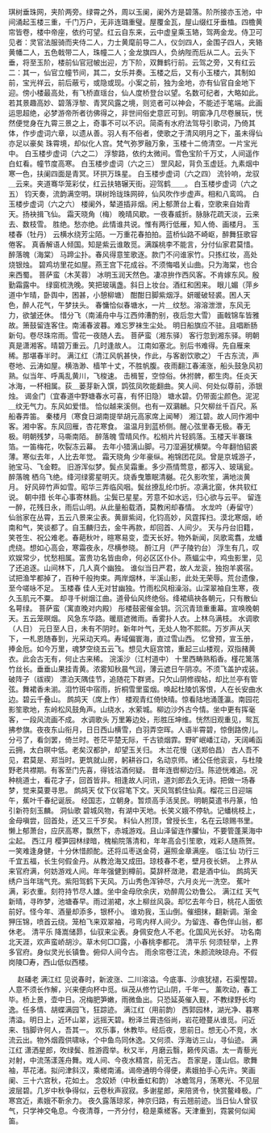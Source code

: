<!-- { "loadSidebar": true } -->
琪树垂珠网，夹阶两旁。绿霄之外，周以玉阑，阑外方是碧落。阶所接亦玉池，中间涌起玉楼三重，千门万户，无非连璐重璧。屋覆金瓦，屋山缀红牙垂榼。四檐黄帘皆卷，楼中帝座，依约可望。红云自东来，云中虚皇乘玉辂，驾两金龙。侍卫可见者：灵官法服骑而夹侍二人，力士黄麾前导二人，仪剑四人，金围子四人，夹辂黄幡二人，五色戟带二人，珠幢二人；金龙旗四人，负纳陛而后从二人。云头下垂，将至玉阶，楼前仙官冠帔出迎，方下阶，双舞鹤行前。云驾之旁，又有红云二：其一，仙官立幢节间，其二，女乐并奏。玉楼之后，又有小玉楼六，其制如前，宝光祥云，前后蔽亏，或隐或现。小案之前，独为金地，亦有仙官自金地下迎。傍小楼最高处，有飞桥直瑶台，仙人度桥登台以望。名数可纪者，大略如此。若其景趣高妙、碧落浮黎、青冥风露之境，则览者可以神会，不能述于笔端。此画运思超绝，必梦游帝所者彷佛得之，非世间俗史意匠可到。明窗净几尽卷展玩，恍然便觉身在九霄三景之上，奇事不可以不识。简斋有水府法驾导引歌词，乃倚其体，作步虚词六章，以遗从善。羽人有不俗者，使歌之于清风明月之下，虽未得仙亦足以豪矣 
珠霄境，却似化人宫。梵气弥罗融万象，玉楼十二倚清空。一片宝光中。 
白玉楼步虚词（六之二）
浮黎路，依约太微间。雪色宝阶千万丈，人间遥作白虹看。幢节度高寒。 
白玉楼步虚词（六之三）
罡风起，背负玉虚廷。九素烟中寒一色，扶阑四面是青冥。环拱万珠星。 
白玉楼步虚词（六之四）
流铃响，龙驭＿云来。夹道骞华笼彩仗，红云扶辂辗天街。迎驾鹤＿＿。 
白玉楼步虚词（六之五）
钧天奏，流韵满空明。琪树玲珑珠网碎，仙风吹作步虚声。相和八鸾鸣。 
白玉楼步虚词（六之六）
楼阑外，辇道插非烟。闲上郁萧台上看，空歌来自始青天。扬袂揖飞仙。 
霜天晓角（梅）
晚晴风歇。一夜春威折。脉脉花疏天淡，云来去、数枝雪。 
胜绝。愁亦绝。此情谁共说。惟有两行低雁，知人倚、画楼月。 
玉楼春（牡丹）
云横水绕芳尘陌。一万重花春拍拍。蓝桥仙路不崎岖，醉舞狂歌容倦客。 
真香解语人倾国。知是紫云谁敢觅。满蹊桃李不能言，分付仙家君莫惜。 
醉落魄（海棠）
马蹄尘扑。春风得意笙歌逐。款门不问谁家竹。只拣红妆，高处烧银烛。 
碧鸡坊里花如屋。燕王宫下花成谷。不须悔唱关山曲。只为海棠，也合来西蜀。 
菩萨蛮（木芙蓉）
冰明玉润天然色。凄凉拚作西风客。不肯嫁东风。殷勤霜露中。 
绿窗梳洗晚。笑把玻璃盏。斜日上妆台。酒红和困来。 
眼儿媚（萍乡道中乍晴，卧舆中，困甚，小憩柳塘）
酣酣日脚紫烟浮。妍暖破轻裘。困人天色，醉人花气，午梦扶头。 
春慵恰似春塘水，一片＿纹愁。溶溶泄泄，东风无力，欲皱还休。 
惜分飞（南浦舟中与江西帅漕酌别，夜后忽大雪）
画戟锦车皆雅故。箫鼓留连客住。南浦春波暮。难忘罗袜生尘处。 
明日船旗应不驻。且唱断肠新句。卷尽珠帘雨。雪花一夜随人去。 
菩萨蛮（湘东驿）
客行忽到湘东驿。明朝真是潇湘客。晴碧万重云。几时逢故人。 
江南如塞北。别后书难得。先自雁来稀。那堪春半时。 
满江红（清江风帆甚快，作此，与客剧饮歌之）
千古东流，声卷地、云涛如屋。横浩渺、樯竿十丈，不胜帆腹。夜雨翻江春浦涨，船头鼓急风初熟。似当年、呼禹乱黄川，飞梭速。 
击楫誓，空惊俗。休拊髀，都生肉。任炎天冰海，一杯相属。荻＿蒌芽新入馔，鹍弦凤吹能翻曲。笑人间、何处似尊前，添银烛。 
谒金门（宜春道中野塘春水可喜，有怀旧隐）
塘水碧。仍带面尘颜色。泥泥＿纹无气力。东风如爱惜。 
恰似越来溪侧。也有一双鸂鶒。只欠柳丝千百尺。系船春弄笛。 
秦楼月（寒食日湖南提举胡元高家席上闻琴）
湘江碧。故人同作湘中客。湘中客。东风回雁，杏花寒食。 
温温月到蓝桥侧。醒心弦里春无极。春无极。明朝残梦，马嘶南陌。 
醉落魄
雪晴风作。松梢片片轻鸥落。玉楼天半褰珠箔。一笛梅花，吹裂冻云幕。 
去年小猎漓山脚。弓刀湿遍犹横槊。今年翻怕貂裘薄。寒似去年，人比去年觉。 
霜天晓角
少年豪纵。袍锦团花凤。曾是京城游子，驰宝马、飞金鞚。 
旧游浑似梦。鬓点吴霜重。多少燕情莺意，都泻入、玻璃瓮。 
醉落魄
栖乌飞绝。绛河绿雾星明灭。烧香曳簟眠清樾。花久影吹笙，满地淡黄月。 
好风碎竹声如雪。昭华三弄临风咽。鬓丝撩乱纶巾折。凉满北窗，休共软红说。 
朝中措
长年心事寄林扃。尘鬓已星星。芳意不如水远，归心欲与云平。 
留连一醉，花残日永，雨后山明。从此量船载酒，莫教闲却春情。 
水龙吟（寿留守）
仙翁家在丛霄，五云八景来尘表。黄扉紫闼，化钧高妙，风霆挥扫。漠北寒烟，峤南和气，笑谈都了。自玉麟归去，金牛再款，却回首、人间少。 
天与丹台旧籍，笑苍生、祝公难老。春葩秋叶，暄寒易变，壶天长好。物外新闻，凤歌鸾翥，龙蟠虎绕。想如心高会，寒霜夜永，尽横参晓。 
酹江月（严子陵钓台）
浮生有几，叹欢娱常少，忧愁相属。富贵功名皆由命，何必区区仆仆。燕蝠尘中，鸡虫影里，见了还追逐。山间林下，几人真个幽独。 
谁似当日严君，故人龙衮，独抱羊裘宿。试把渔竿都掉了，百种千般拘束。两岸烟林，半溪山影，此处无荣辱。荒台遗像，至今嗟咏不足。 
玉楼春
佳人无对甘幽独。竹雨松风相澡浴。山深翠袖自生寒，夜久玉肌元不粟。 
却寻千树烟江曲。道骨仙风终绝俗。绛裙缟袂各朝元，只有散仙名萼绿。 
菩萨蛮（寓直晚对内殿）
彤楼鼓密催金钥。沉沉青琐重重幕。宣唤晚朝天。五云笼暝烟。 
风急东华路。暖扇遮微雨。香雾扑人衣。上林乌满枝。 
水调歌（人日）
元日至人日，未有不阴时。新年叶气，无处人物不熙熙。万岁声从天下，一札恩随春到，光采动天鸡。寿域偏寰海，直过雪山西。 
忆曾预，宣玉册，捧金卮。如今万里，魂梦空绕五云飞。想见大庭宫馆，重起三山楼观，双指赭黄衣。此会古无有，何止古来稀。 
浣溪沙（江村道中）
十里西畴熟稻香。槿花篱落竹丝长。垂垂山果挂青黄。浓雾知秋晨气润，薄云遮日午阴凉。不须飞盖护戎装。 
破阵子（祓禊）
漂泊天隅佳节，追随花下群贤。只欠山阴修禊帖，却比兰亭有管弦。舞裙香未湔。泪竹斑中宿雨，折桐雪里蛮烟。唤起杜陵饥客恨，人在长安曲水边。碧云千叠山。 
鹧鸪天（席上作）
楼观青红倚快晴。惊看陆地涌蓬瀛。南园花影笙歌地，东岭松风鼓角声。山绕水，水萦城。柳边沙外古今情。坐中更有挥毫客，一段风流画不成。 
水调歌头
万里筹边处，形胜压坤维。恍然旧观重见，鸳瓦拂参旗。夜夜东山衔月，日日西山横雪，白羽弄空晖。人语半霄碧，惊倒路傍儿。分弓了，看剑罢，倚兰时。苍茫平楚无际，千古锁烟霏。野旷岷嶓江动，天阔崤函云拥，太白暝中低。老矣汉都护，却望玉关归。 
木兰花慢（送郑伯昌）
古人吾不见，君莫是、郑当时。更筑就山房，躬耕谷口，名动京师。诸公任他衮衮，与杜陵野老共襟期。有客至门先喜，得钱沽酒何疑。 
昔年连辔柳边归。陈迹恍难追。况种桃道士，看花才子，回首皆非。相逢故人问讯，道刘郎去久无诗。把做一场春梦，觉来莫要寻思。 
鹧鸪天
仗下仪容笔下文。天风驾鹤住仙真。榴花三日迎端午，蕉叶千春纪诞辰。 
经国志，立朝身。暂烦高手活吴民。明朝莫遣书丹篆，怕引新符刻玉麟。 
洞仙歌
碧城风物，有湖中天地。长笑义娥不停轨。记蟠桃枝上，金母嗔尝，回首处，还又三千岁矣。 
料仙人拊顶，曾授长生，名在云琼赐书里。懒上郁萧台，应厌高寒，飘然下，赤城游戏。且山泽留连作臞仙，不要管蓬莱海中尘起。 
西江月
樱笋园林绿暗，槐榆院落清和，年年高会引笙歌，戏彩人随燕贺。 
一笑难逢身健，十分休惜颜酡。还将瓜枣送金荷，遍照金章满座。 
临江仙
功行三千宜五福，长生何假金丹。从教沧海又成田。琼枝春不老，壁月夜长妍。 
上界从来官府满，何妨游戏人间。年年强健到樽前。莫辞杯潋滟，君是酒中仙。 
鹧鸪天
绣户当年瑞气充。紫阳驾鹤下天风。万山秀色浑钟尽，六月炎光一洗空。 
蕉叶满，彩衣重。刻符持节尽人雄。坐中金母欣余庆，劝醉周公劝鲁公。 
满江红
天气新晴，寻昨梦，池塘春早。雨过湔裙，水上柳丝风袅。却忆去年今日，桃花人面依前好。怪今年、酒量却添多，银杯小。 
谁劝我，玉山倒。催细抹，翻新调。渐金狎压锦，喷首云绕。笼柏飞来双翠袖，弓弯内样人间少。为留连、春色伴山翁，都休老。 
清平乐
降嵩储昴，仙驭来尘表。身佩安危人不老。化国风光长好。 
功名南北天涯，欢声蛮峤胡沙。草木何□□露，小春桃李都花。 
清平乐
何须轻举，上界多官府。身似灵光长镇鲁。俯仰人间今古。 
雨余帘卷江流，朱颜流映琼舟。不假岗陵□寿，西山低似西楼。 

　
赵磻老
满江红
见说春时，新波涨、二川溶溢。今底事、沙痕犹褪，石渠慳碧。人意不须长作解，兴来便向杯中觅。纵茂从修竹记山阴，千年一。 
薰吹动，春工毕。桥上景，壶中日。况梅肥笋嫩，雨微鱼出。只恐延英催入觐，不教绿野长均逸。任多情、胡蝶满园飞，狂踪迹。 
满江红（用前韵）
西郭园林，湖光净、暮寒清溢。明日上，近环山翠，远摇天碧。粉泽兰膏违俗尚，岩花磴蔓从谁觅。问近来、铛脚许何人，吾其一。 
欢乐事，休教毕。经后夜，思前日。想无心不竞，水流云出。物外烟霞供啸咏，个中鱼鸟同休逸。又何须、浮海访三山，寻仙迹。 
满江红
潇洒星郎，吹绿鬓、胜游霞举。秋又半，月磨云翳，籁传风语。太一青藜光对射，中流荡漾莲舟舞。戏人间、今夜水精宫，前无古。 
吾家是，蓬山侣。歌舞袖，苹花渚。拟问津斜汉，乘槎南浦。谒帝通明今得便，素娥拍手心先许。笑画阑、三十六宫秋，花如土。 
念奴娇（中秋垂虹和韵）
冰蟾驾月，荡寒光、不见层波层碧。几岁中秋争得似，云卷秋声寂寂。多谢星郎，来陪贤令，快赏鳌峰极。广寒宫近，素娥不靳余力。 
夜久露落琼浆，神京归路，有云翘前迹。当日仙人曾驭气，只学神交龟息。今夜清尊，一齐分付，稳是乘槎客。天津重到，霓裳何似闻笛。 

